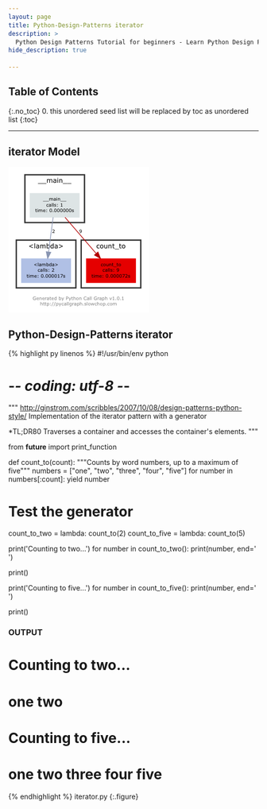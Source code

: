 ```yaml
---
layout: page
title: Python-Design-Patterns iterator
description: >
  Python Design Patterns Tutorial for beginners - Learn Python Design Patterns in simple and easy steps starting from basic to advanced concepts with examples ...
hide_description: true

---
```


## Table of Contents
{:.no_toc}
0. this unordered seed list will be replaced by toc as unordered list
{:toc}

---

## iterator Model

![](/courses/python-fesign-patterns/behavioral/viz/iterator.py.png)

## Python-Design-Patterns iterator

{% highlight py linenos %}
#!/usr/bin/env python
# -*- coding: utf-8 -*-

"""
http://ginstrom.com/scribbles/2007/10/08/design-patterns-python-style/
Implementation of the iterator pattern with a generator

*TL;DR80
Traverses a container and accesses the container's elements.
"""

from __future__ import print_function

def count_to(count):
    """Counts by word numbers, up to a maximum of five"""
    numbers = ["one", "two", "three", "four", "five"]
    for number in numbers[:count]:
        yield number

# Test the generator
count_to_two = lambda: count_to(2)
count_to_five = lambda: count_to(5)

print('Counting to two...')
for number in count_to_two():
    print(number, end=' ')

print()

print('Counting to five...')
for number in count_to_five():
    print(number, end=' ')

print()

### OUTPUT ###
# Counting to two...
# one two
# Counting to five...
# one two three four five
{% endhighlight %}
iterator.py
{:.figure}

